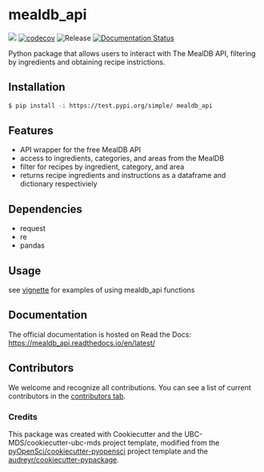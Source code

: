 # mealdb_api 

![](https://github.com/ChoLaamY/mealdb_api/workflows/build/badge.svg) [![codecov](https://codecov.io/gh/ChoLaamY/mealdb_api/branch/main/graph/badge.svg)](https://codecov.io/gh/ChoLaamY/mealdb_api) ![Release](https://github.com/ChoLaamY/mealdb_api/workflows/Release/badge.svg) [![Documentation Status](https://readthedocs.org/projects/mealdb_api/badge/?version=latest)](https://mealdb_api.readthedocs.io/en/latest/?badge=latest)

Python package that allows users to interact with The MealDB API, filtering by ingredients and obtaining recipe instrictions.

## Installation

```bash
$ pip install -i https://test.pypi.org/simple/ mealdb_api
```

## Features

* API wrapper for the free MealDB API
* access to ingredients, categories, and areas from the MealDB
* filter for recipes by ingredient, category, and area
* returns recipe ingredients and instructions as a dataframe and dictionary respectiviely

## Dependencies

* request
* re
* pandas

## Usage

see [vignette](vignettes/how_to_mealdb_api.ipynb) for examples of using mealdb_api functions


## Documentation

The official documentation is hosted on Read the Docs: https://mealdb_api.readthedocs.io/en/latest/

## Contributors

We welcome and recognize all contributions. You can see a list of current contributors in the [contributors tab](https://github.com/ChoLaamY/mealdb_api/graphs/contributors).

### Credits

This package was created with Cookiecutter and the UBC-MDS/cookiecutter-ubc-mds project template, modified from the [pyOpenSci/cookiecutter-pyopensci](https://github.com/pyOpenSci/cookiecutter-pyopensci) project template and the [audreyr/cookiecutter-pypackage](https://github.com/audreyr/cookiecutter-pypackage).
